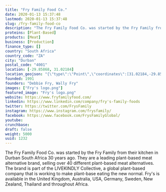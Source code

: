 ```yaml
---
title: "Fry Family Food Co."
date: 2020-01-13 15:37:48
lastmod: 2020-01-13 15:37:48
slug: /fry-family-food-co
description: "The Fry Family Food Co. was started by the Fry Family from their kitchen in Durban South Africa 30 years ago. They are a leading plant-based meat alternative brand, selling over 40 different plant-based meat alternatives. The brand is part of the LIVEKINDLY Collective, a global plant-based company that is working to make plant-base eating the new normal. Fry's is available in the United Kingdom, Australia, USA, Germany, Sweden, New Zealand, Thailand and throughout Africa."
proteins: [Plant-Based]
products: [Meat]
business: [Production]
finance_type: []
country: "South Africa"
country_code: "ZA"
city: "Durban"
postal_code: "4001"
location: [-29.85868, 31.02184]
location_geojson: "{\"type\":\"Point\",\"coordinates\":[31.02184,-29.85868]}"
founded: 1991
founders: "Debbie Fry, Wally Fry"
images: ["Fry's logo.png"]
featured_image: "Fry's logo.png"
website: https://www.fryfamilyfood.com/
linkedin: https://www.linkedin.com/company/fry's-family-foods
twitter: https://twitter.com/FrysFamily
instagram: https://www.instagram.com/frysfamily/
facebook: https://www.facebook.com/FrysFamilyGlobal/
youtube: 
crunchbase: 
draft: false
weight: 5000
uuid: 1232
---
```

The Fry Family Food Co. was started by the Fry Family from their kitchen in Durban South Africa 30 years ago. They are a leading plant-based meat alternative brand, selling over 40 different plant-based meat alternatives. The brand is part of the LIVEKINDLY Collective, a global plant-based company that is working to make plant-base eating the new normal. Fry's is available in the United Kingdom, Australia, USA, Germany, Sweden, New Zealand, Thailand and throughout Africa.

